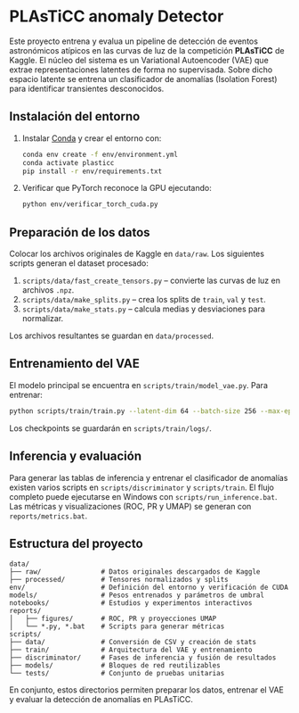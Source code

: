 # PLAsTiCC anomaly Detector

Este proyecto entrena y evalua un pipeline de detección de eventos astronómicos atípicos en las curvas de luz de la competición **PLAsTiCC** de Kaggle. El núcleo del sistema es un Variational Autoencoder (VAE) que extrae representaciones latentes de forma no supervisada. Sobre dicho espacio latente se entrena un clasificador de anomalías (Isolation Forest) para identificar transientes desconocidos.

## Instalación del entorno

1. Instalar [Conda](https://docs.conda.io/en/latest/) y crear el entorno con:
   ```bash
   conda env create -f env/environment.yml
   conda activate plasticc
   pip install -r env/requirements.txt
   ```
2. Verificar que PyTorch reconoce la GPU ejecutando:
   ```bash
   python env/verificar_torch_cuda.py
   ```

## Preparación de los datos
Colocar los archivos originales de Kaggle en `data/raw`. Los siguientes scripts generan el dataset procesado:

1. `scripts/data/fast_create_tensors.py` – convierte las curvas de luz en archivos `.npz`.
2. `scripts/data/make_splits.py` – crea los splits de `train`, `val` y `test`.
3. `scripts/data/make_stats.py` – calcula medias y desviaciones para normalizar.

Los archivos resultantes se guardan en `data/processed`.

## Entrenamiento del VAE

El modelo principal se encuentra en `scripts/train/model_vae.py`. Para entrenar:
```bash
python scripts/train/train.py --latent-dim 64 --batch-size 256 --max-epochs 200
```
Los checkpoints se guardarán en `scripts/train/logs/`.

## Inferencia y evaluación

Para generar las tablas de inferencia y entrenar el clasificador de anomalías existen varios scripts en `scripts/discriminator` y `scripts/train`. El flujo completo puede ejecutarse en Windows con `scripts/run_inference.bat`. Las métricas y visualizaciones (ROC, PR y UMAP) se generan con `reports/metrics.bat`.

## Estructura del proyecto

```text
data/
├── raw/               # Datos originales descargados de Kaggle
├── processed/         # Tensores normalizados y splits
env/                   # Definición del entorno y verificación de CUDA
models/                # Pesos entrenados y parámetros de umbral
notebooks/             # Estudios y experimentos interactivos
reports/
│   ├── figures/       # ROC, PR y proyecciones UMAP
│   └── *.py, *.bat    # Scripts para generar métricas
scripts/
├── data/              # Conversión de CSV y creación de stats
├── train/             # Arquitectura del VAE y entrenamiento
├── discriminator/     # Fases de inferencia y fusión de resultados
├── models/            # Bloques de red reutilizables
└── tests/             # Conjunto de pruebas unitarias
```

En conjunto, estos directorios permiten preparar los datos, entrenar el VAE y evaluar la detección de anomalías en PLAsTiCC.
